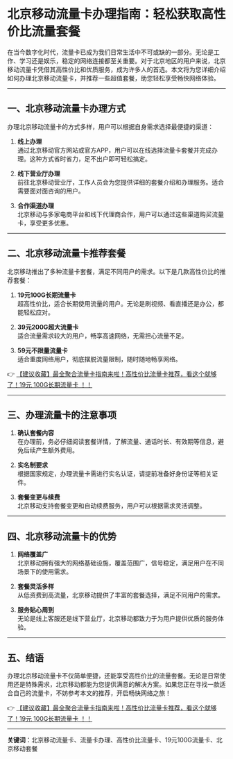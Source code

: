 # 北京移动流量卡办理指南：轻松获取高性价比流量套餐

在当今数字化时代，流量卡已成为我们日常生活中不可或缺的一部分。无论是工作、学习还是娱乐，稳定的网络连接都至关重要。对于北京地区的用户来说，北京移动流量卡凭借其高性价比和优质服务，成为许多人的首选。本文将为您详细介绍如何办理北京移动流量卡，并推荐一些超值套餐，助您轻松享受畅快网络体验。

---

## 一、北京移动流量卡办理方式

办理北京移动流量卡的方式多样，用户可以根据自身需求选择最便捷的渠道：

1. **线上办理**  
   通过北京移动官方网站或官方APP，用户可以在线选择流量卡套餐并完成办理。这种方式省时省力，足不出户即可轻松搞定。

2. **线下营业厅办理**  
   前往北京移动营业厅，工作人员会为您提供详细的套餐介绍和办理服务。适合需要面对面咨询的用户。

3. **合作渠道办理**  
   北京移动与多家电商平台和线下代理商合作，用户可以通过这些渠道购买流量卡，享受更多优惠。

---

## 二、北京移动流量卡推荐套餐

北京移动推出了多种流量卡套餐，满足不同用户的需求。以下是几款高性价比的推荐套餐：

1. **19元100G长期流量卡**  
   超高性价比，适合长期使用流量的用户。无论是刷视频、看直播还是办公，都能轻松应对。

2. **39元200G超大流量卡**  
   适合流量需求较大的用户，畅享高速网络，无需担心流量不足。

3. **59元不限量流量卡**  
   适合重度网络用户，彻底摆脱流量限制，随时随地畅享网络。

👉 [【建议收藏】最全聚合流量卡指南来啦！高性价比流量卡推荐，看这个就够了！19元 100G长期流量卡 ！！](https://bit.ly/Liuliangka)

---

## 三、办理流量卡的注意事项

1. **确认套餐内容**  
   在办理前，务必仔细阅读套餐详情，了解流量、通话时长、有效期等信息，避免后续产生额外费用。

2. **实名制要求**  
   根据国家规定，办理流量卡需进行实名认证，请提前准备好身份证等相关证件。

3. **套餐变更与续费**  
   北京移动支持套餐变更和自动续费服务，用户可以根据需求灵活调整。

---

## 四、北京移动流量卡的优势

1. **网络覆盖广**  
   北京移动拥有强大的网络基础设施，覆盖范围广，信号稳定，满足用户在不同场景下的使用需求。

2. **套餐灵活多样**  
   从低资费到高流量，北京移动提供了丰富的套餐选择，满足不同用户的需求。

3. **服务贴心周到**  
   无论是线上客服还是线下营业厅，北京移动都致力于为用户提供优质的服务体验。

---

## 五、结语

办理北京移动流量卡不仅简单便捷，还能享受高性价比的流量套餐。无论是日常使用还是特殊需求，北京移动都能为您提供满意的解决方案。如果您正在寻找一款适合自己的流量卡，不妨参考本文的推荐，开启畅快网络之旅！

👉 [【建议收藏】最全聚合流量卡指南来啦！高性价比流量卡推荐，看这个就够了！19元 100G长期流量卡 ！！](https://bit.ly/Liuliangka)

---

**关键词**：北京移动流量卡、流量卡办理、高性价比流量卡、19元100G流量卡、北京移动套餐